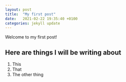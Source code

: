 ```yaml
---
layout: post
title:  "My first post"
date:   2021-02-22 19:35:40 +0100
categories: jekyll update
--- 
```

Welcome to my first post! 

## Here are things I will be writing about
1. This
2. That
3. The other thing